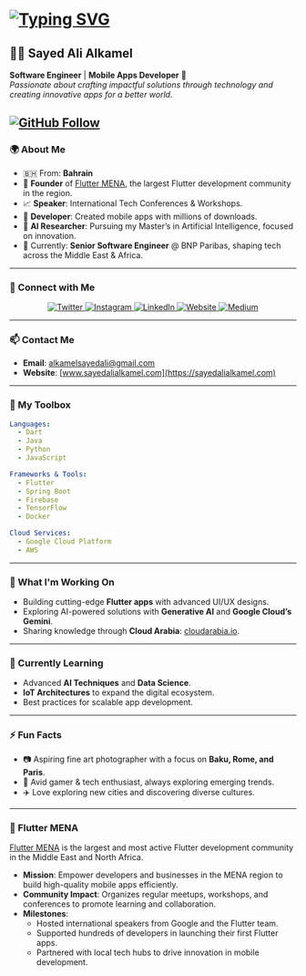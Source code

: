 # [![Typing SVG](https://readme-typing-svg.herokuapp.com?color=%2336BCF7&lines=Hello+World+%F0%9F%91%8B)](https://git.io/typing-svg)

## 👨‍💻 Sayed Ali Alkamel  

**Software Engineer** | **Mobile Apps Developer** 📱  
*Passionate about crafting impactful solutions through technology and creating innovative apps for a better world.*

[![GitHub Follow](https://img.shields.io/github/followers/sayed3li97?label=Follow&style=social)](https://github.com/sayed3li97)
---

### 🌍 About Me
- 🇧🇭 From: **Bahrain**  
- 🌟 **Founder** of [Flutter MENA](https://fluttermena.com), the largest Flutter development community in the region.  
- 📈 **Speaker**: International Tech Conferences & Workshops.  
- 🚀 **Developer**: Created mobile apps with millions of downloads.
- 🧠 **AI Researcher**: Pursuing my Master’s in Artificial Intelligence, focused on innovation.
- 🎯 Currently: **Senior Software Engineer** @ BNP Paribas, shaping tech across the Middle East & Africa.

---

### 🤝 Connect with Me

<div align="center">
  <a href="https://twitter.com/sayed3li97" target="_blank">
    <img src="https://img.shields.io/badge/Twitter-%231DA1F2.svg?style=for-the-badge&logo=Twitter&logoColor=white" alt="Twitter">
  </a>
  <a href="https://www.instagram.com/sayed3li97/" target="_blank">
    <img src="https://img.shields.io/badge/Instagram-%23E4405F.svg?style=for-the-badge&logo=Instagram&logoColor=white" alt="Instagram">
  </a>
  <a href="https://www.linkedin.com/in/sayed-ali-alkamel/" target="_blank">
    <img src="https://img.shields.io/badge/LinkedIn-%230077B5.svg?style=for-the-badge&logo=LinkedIn&logoColor=white" alt="LinkedIn">
  </a>
  <a href="https://sayedalialkamel.com" target="_blank">
    <img src="https://img.shields.io/badge/Website-%23000000.svg?style=for-the-badge&logo=Google-Chrome&logoColor=white" alt="Website">
  </a>
  <a href="https://medium.com/@sayed3li97" target="_blank">
    <img src="https://img.shields.io/badge/Medium-%2312100E.svg?style=for-the-badge&logo=Medium&logoColor=white" alt="Medium">
  </a>
</div>

---

### 📫 Contact Me
- **Email**: [alkamelsayedali@gmail.com](mailto:alkamelsayedali@gmail.com)  
- **Website**: [www.sayedalialkamel.com](https://sayedalialkamel.com)

---

### 🌟 My Toolbox

```yaml
Languages:  
  - Dart  
  - Java  
  - Python  
  - JavaScript

Frameworks & Tools:  
  - Flutter  
  - Spring Boot  
  - Firebase  
  - TensorFlow  
  - Docker

Cloud Services:  
  - Google Cloud Platform  
  - AWS
```

---

### 🚀 What I'm Working On
- Building cutting-edge **Flutter apps** with advanced UI/UX designs.  
- Exploring AI-powered solutions with **Generative AI** and **Google Cloud’s Gemini**.  
- Sharing knowledge through **Cloud Arabia**: [cloudarabia.io](https://cloudarabia.io).

---

### 🌱 Currently Learning
- Advanced **AI Techniques** and **Data Science**.  
- **IoT Architectures** to expand the digital ecosystem.  
- Best practices for scalable app development.

---

### ⚡ Fun Facts
- 📷 Aspiring fine art photographer with a focus on **Baku, Rome, and Paris**.  
- 🤖 Avid gamer & tech enthusiast, always exploring emerging trends.  
- ✈️ Love exploring new cities and discovering diverse cultures.

---

### 🌟 Flutter MENA
[Flutter MENA](https://fluttermena.com) is the largest and most active Flutter development community in the Middle East and North Africa. 
- **Mission**: Empower developers and businesses in the MENA region to build high-quality mobile apps efficiently.  
- **Community Impact**: Organizes regular meetups, workshops, and conferences to promote learning and collaboration.  
- **Milestones**: 
  - Hosted international speakers from Google and the Flutter team.
  - Supported hundreds of developers in launching their first Flutter apps.
  - Partnered with local tech hubs to drive innovation in mobile development.
